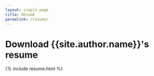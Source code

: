 ```yaml
---
layout: simple-page
title: Résumé
permalink: /resume/
---
```


# Download {{site.author.name}}'s resume

{% include resume.html %}
